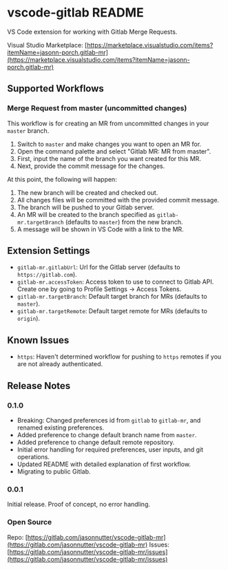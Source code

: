 # vscode-gitlab README

VS Code extension for working with Gitlab Merge Requests.

Visual Studio Marketplace: [https://marketplace.visualstudio.com/items?itemName=jasonn-porch.gitlab-mr](https://marketplace.visualstudio.com/items?itemName=jasonn-porch.gitlab-mr)

## Supported Workflows

### Merge Request from master (uncommitted changes)

This workflow is for creating an MR from uncommitted changes in your `master` branch.

1. Switch to `master` and make changes you want to open an MR for.
2. Open the command palette and select "Gitlab MR: MR from master".
3. First, input the name of the branch you want created for this MR.
4. Next, provide the commit message for the changes.

At this point, the following will happen:
1. The new branch will be created and checked out.
2. All changes files will be committed with the provided commit message.
3. The branch will be pushed to your Gitlab server.
4. An MR will be created to the branch specified as `gitlab-mr.targetBranch` (defaults to `master`) from the new branch.
5. A message will be shown in VS Code with a link to the MR.

## Extension Settings

* `gitlab-mr.gitlabUrl`: Url for the Gitlab server (defaults to `https://gitlab.com`).
* `gitlab-mr.accessToken`: Access token to use to connect to Gitlab API. Create one by going to Profile Settings -> Access Tokens.
* `gitlab-mr.targetBranch`: Default target branch for MRs (defaults to `master`).
* `gitlab-mr.targetRemote`: Default target remote for MRs (defaults to `origin`).

## Known Issues

* `https`: Haven't determined workflow for pushing to `https` remotes if you are not already authenticated.

## Release Notes

### 0.1.0

* Breaking: Changed preferences id from `gitlab` to `gitlab-mr`, and renamed existing preferences.
* Added preference to change default branch name from `master`.
* Added preference to change default remote repository.
* Initial error handling for required preferences, user inputs, and git operations.
* Updated README with detailed explanation of first workflow.
* Migrating to public Gitlab.

### 0.0.1

Initial release. Proof of concept, no error handling.

### Open Source

Repo: [https://gitlab.com/jasonnutter/vscode-gitlab-mr](https://gitlab.com/jasonnutter/vscode-gitlab-mr)
Issues: [https://gitlab.com/jasonnutter/vscode-gitlab-mr/issues](https://gitlab.com/jasonnutter/vscode-gitlab-mr/issues)
